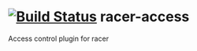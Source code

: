 [![Build Status](https://travis-ci.org/partial/racer-access.png?branch=develop)](https://travis-ci.org/partial/racer-access)
racer-access
============

Access control plugin for racer
